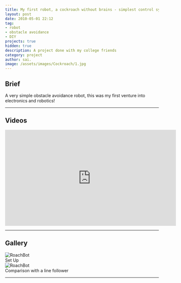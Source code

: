 ```yaml
---
title: My first robot, a cockroach without brains - simplest control system
layout: post
date: 2010-05-01 22:12
tag: 
- robot
- obstacle avoidance
- DIY
projects: true
hidden: true
description: A project done with my college friends
category: project
author: sai.
image: /assets/images/Cockroach/1.jpg
---
```


## Brief

A very simple obstacle avoidance robot, this was my first venture into electronics and robotics!
<br>

---

## Videos

<iframe width="560" height="315" src="https://youtu.be/OcNgiywZt1I" frameborder="0" allow="autoplay; encrypted-media" allowfullscreen></iframe>

---

## Gallery

<div class="side-by-side">
    <div class="toleft">
        <img class="image" src="{{ site.url }}/assets/images/Cockroach/1.jpg" alt="RoachBot">
        <figcaption class="caption">Set Up</figcaption>
    </div>

   <div class="toright">
        <img class="image" src="{{ site.url }}/assets/images/Cockroach/2.jpg" alt="RoachBot">
        <figcaption class="caption">Comparison with a line follower</figcaption>
    </div>
</div>

---